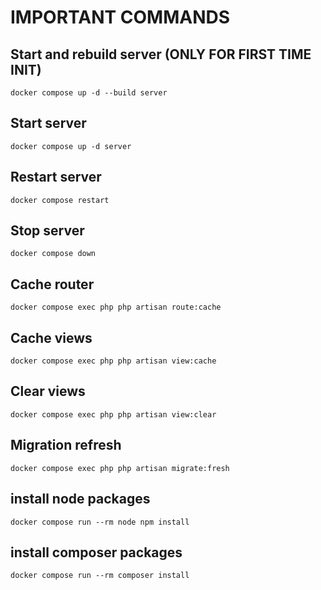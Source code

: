 # IMPORTANT COMMANDS

## Start and rebuild server (ONLY FOR FIRST TIME INIT)
```shell
docker compose up -d --build server
```

## Start server
```shell
docker compose up -d server
```

## Restart server
```shell
docker compose restart
```

## Stop server
```shell
docker compose down
```


## Cache router
```shell
docker compose exec php php artisan route:cache
```

## Cache views
```shell
docker compose exec php php artisan view:cache
```

## Clear views
```shell
docker compose exec php php artisan view:clear
```

## Migration refresh
```shell
docker compose exec php php artisan migrate:fresh
```

## install node packages
```shell
docker compose run --rm node npm install
```

## install composer packages
```shell 
docker compose run --rm composer install
```